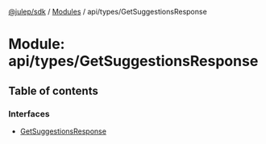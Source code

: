 [@julep/sdk](../README.md) / [Modules](../modules.md) / api/types/GetSuggestionsResponse

# Module: api/types/GetSuggestionsResponse

## Table of contents

### Interfaces

- [GetSuggestionsResponse](../interfaces/api_types_GetSuggestionsResponse.GetSuggestionsResponse.md)
